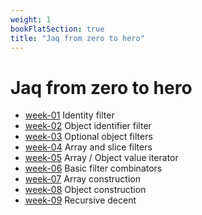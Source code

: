 ```yaml
---
weight: 1
bookFlatSection: true
title: "Jaq from zero to hero"
---
```


# Jaq from zero to hero

 - [week-01](./week-01) Identity filter
 - [week-02](./week-02) Object identifier filter
 - [week-03](./week-03) Optional object filters
 - [week-04](./week-04) Array and slice filters
 - [week-05](./week-05) Array / Object value iterator
 - [week-06](./week-06) Basic filter combinators
 - [week-07](./week-07) Array construction
 - [week-08](./week-08) Object construction
 - [week-09](./week-09) Recursive decent
